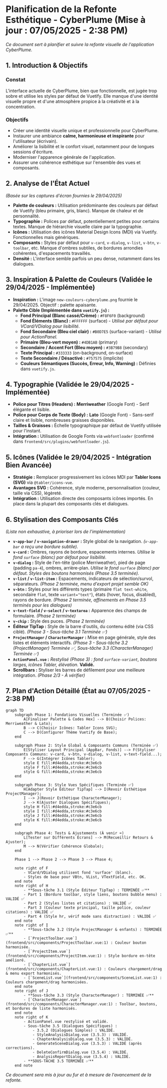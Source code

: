 # Planification de la Refonte Esthétique - CyberPlume (Mise à jour : 07/05/2025 - 2:38 PM)

*Ce document sert à planifier et suivre la refonte visuelle de l'application CyberPlume.*

## 1. Introduction & Objectifs

### Constat
L'interface actuelle de CyberPlume, bien que fonctionnelle, est jugée trop sobre et utilise les styles par défaut de Vuetify. Elle manque d'une identité visuelle propre et d'une atmosphère propice à la créativité et à la concentration.

### Objectifs
*   Créer une identité visuelle unique et professionnelle pour CyberPlume.
*   Instaurer une ambiance **calme, harmonieuse et inspirante** pour l'utilisateur (écrivain).
*   Améliorer la lisibilité et le confort visuel, notamment pour de longues sessions d'écriture.
*   Moderniser l'apparence générale de l'application.
*   Assurer une cohérence esthétique sur l'ensemble des vues et composants.

## 2. Analyse de l'État Actuel

*(Basée sur les captures d'écran fournies le 29/04/2025)*

*   **Palette de couleurs :** Utilisation prédominante des couleurs par défaut de Vuetify (bleu primaire, gris, blanc). Manque de chaleur et de personnalité.
*   **Typographie :** Polices par défaut, potentiellement petites pour certains textes. Manque de hiérarchie visuelle claire par la typographie.
*   **Icônes :** Utilisation des icônes Material Design Icons (MDI) via Vuetify. Fonctionnelles mais génériques.
*   **Composants :** Styles par défaut pour `v-card`, `v-dialog`, `v-list`, `v-btn`, `v-toolbar`, etc. Manque d'ombres subtiles, de bordures arrondies cohérentes, d'espacements travaillés.
*   **Densité :** L'interface semble parfois un peu dense, notamment dans les dialogues.

## 3. Inspiration & Palette de Couleurs (Validée le 29/04/2025 - Implémentée)

*   **Inspiration :** L'image `new-couleurs-cyberplume.png` fournie le 29/04/2025. Objectif : palette apaisante.
*   **Palette Cible (Implémentée dans `vuetify.js`) :**
    *   **Fond Principal (Blanc cassé/Crème) :** `#F8F6F0` (background)
    *   **Fond Éléments (Blanc) :** `#FFFFFF` (surface) - *Utilisé par défaut pour VCard/VDialog pour lisibilité.*
    *   **Fond Secondaire (Bleu ciel clair) :** `#B0D7E5` (surface-variant) - *Utilisé pour ActionPanel.*
    *   **Primaire (Bleu-vert moyen) :** `#4DB1AB` (primary)
    *   **Secondaire / Accent Fort (Bleu moyen) :** `#3B79B8` (secondary)
    *   **Texte Principal :** `#333333` (on-background, on-surface)
    *   **Texte Secondaire / Désactivé :** `#757575` (implicite)
    *   **Couleurs Sémantiques (Succès, Erreur, Info, Warning) :** Définies dans `vuetify.js`.

## 4. Typographie (Validée le 29/04/2025 - Implémentée)

*   **Police pour Titres (Headers) :** **Merriweather** (Google Font) - Serif élégante et lisible.
*   **Police pour Corps de Texte (Body) :** **Lato** (Google Font) - Sans-serif claire et lisible, nombreuses graisses disponibles.
*   **Tailles & Graisses :** Échelle typographique par défaut de Vuetify utilisée pour l'instant.
*   **Intégration :** Utilisation de Google Fonts via `webfontloader` (confirmé dans `frontend/src/plugins/webfontloader.js`).

## 5. Icônes (Validée le 29/04/2025 - Intégration Bien Avancée)

*   **Stratégie :** Remplacer progressivement les icônes MDI par **Tabler Icons (SVG)** via `@tabler/icons-vue`.
*   **Avantages SVG :** Cohérence, style moderne, personnalisation (couleur, taille via CSS), légèreté.
*   **Intégration :** Utilisation directe des composants icônes importés. En place dans la plupart des composants clés et dialogues.

## 6. Stylisation des Composants Clés

*(Liste non exhaustive, à prioriser lors de l'implémentation)*

*   **`v-app-bar` / `v-navigation-drawer` :** Style global de la navigation. *(`v-app-bar` a reçu une bordure subtile).*
*   **`v-card` :** Ombres, rayons de bordure, espacements internes. *Utilise le fond `surface` (blanc) par défaut pour lisibilité.*
*   **`v-dialog` :** Style de l'en-tête (police Merriweather), pied de page (padding `pa-4`), ombres, arrière-plan. *Utilise le fond `surface` (blanc) par défaut. Styles des boutons harmonisés (Phase 3.5 terminée).*
*   **`v-list` / `v-list-item` :** Espacements, indicateurs de sélection/survol, séparateurs. *(Phase 2 terminée, menu d'export projet semble OK)*
*   **`v-btn` :** Styles pour les différents types (primaire `flat text-white`, secondaire `flat`, texte `variant="text"`), états (hover, focus, disabled), rayons de bordure. *(Phase 2 terminée, affinements en Phase 3.5 terminés pour les dialogues)*
*   **`v-text-field` / `v-select` / `v-textarea` :** Apparence des champs de formulaire. *(Phase 2 terminée)*
*   **`v-chip` :** Style des puces. *(Phase 2 terminée)*
*   **Éditeur TipTap :** Style de la barre d'outils, du contenu édité (via CSS ciblé). *(Phase 3 - Sous-tâche 3.1 Terminée ✅)*
*   **`ProjectManager` / `CharacterManager` :** Mise en page générale, style des listes et éléments interactifs. *(Phase 3 - Sous-tâche 3.2 (ProjectManager) Terminée ✅, Sous-tâche 3.3 (CharacterManager) Terminée ✅)*
*   **`ActionPanel.vue` :** *Restylisé (Phase 3) : fond `surface-variant`, boutons larges, icônes Tabler, élévation.* **Validé.**
*   **Scrollbars :** Styliser les barres de défilement pour une meilleure intégration. *(Phase 2/3 - À vérifier)*

## 7. Plan d'Action Détaillé (État au 07/05/2025 - 2:38 PM)

```mermaid
graph TD
    subgraph Phase 1: Fondations Visuelles (Terminée ✅)
        A[Finaliser Palette & Codes Hex] --> B(Choisir Polices: Merriweather & Lato);
        B --> C(Choisir Icônes: Tabler Icons SVG);
        C --> D(Configurer Thème Vuetify de Base);
    end

    subgraph Phase 2: Style Global & Composants Communs (Terminée ✅)
        E[Styliser Layout Principal (AppBar, Fonds)] --> F(Styliser Composants Communs: v-card, v-btn, v-dialog, v-list, v-text-field...);
        F --> G(Intégrer Icônes Tabler);
        style E fill:#d4edda,stroke:#c3e6cb
        style F fill:#d4edda,stroke:#c3e6cb
        style G fill:#d4edda,stroke:#c3e6cb
    end

    subgraph Phase 3: Style Vues Spécifiques (Terminée ✅)
        H[Adapter Style Éditeur TipTap] --> I(Revoir Esthétique ProjectManager);
        I --> J(Revoir Esthétique CharacterManager);
        J --> K(Ajuster Dialogues Spécifiques);
        style H fill:#d4edda,stroke:#c3e6cb
        style I fill:#d4edda,stroke:#c3e6cb
        style J fill:#d4edda,stroke:#c3e6cb
        style K fill:#d4edda,stroke:#c3e6cb
    end

    subgraph Phase 4: Tests & Ajustements (À venir ➡️)
        L[Tester sur Différents Écrans] --> M(Recueillir Retours & Ajuster);
        M --> N(Vérifier Cohérence Globale);
    end

    Phase 1 --> Phase 2 --> Phase 3 --> Phase 4;

    note right of F
        - VCard/VDialog utilisent fond 'surface' (blanc).
        - Styles de base pour VBtn, VList, VTextField, etc. OK.
    end note
    note right of H
        - **Sous-tâche 3.1 (Style Éditeur TipTap) : TERMINÉE ✅**
        - Part 1 (Bordure toolbar, style liens, boutons bubble menu) : VALIDÉ ✅
        - Part 2 (Styles listes et citations) : VALIDÉ ✅
        - Part 3 (Couleur texte principal, taille police, couleur citations) : VALIDÉ ✅
        - Part 4 (Style hr, vérif mode sans distraction) : VALIDÉ ✅
    end note
    note right of I
        - **Sous-tâche 3.2 (Style ProjectManager & enfants) : TERMINÉE ✅**
        - [`ProjectToolbar.vue`](frontend/src/components/ProjectToolbar.vue:1) : Couleur bouton harmonisée.
        - [`ProjectItem.vue`](frontend/src/components/ProjectItem.vue:1) : Style bordure en-tête amélioré.
        - [`ChapterList.vue`](frontend/src/components/ChapterList.vue:1) : Couleurs chargement/drag & menu export harmonisés.
        - [`SceneList.vue`](frontend/src/components/SceneList.vue:1) : Couleurs chargement/drag harmonisées.
    end note
    note right of J
        - **Sous-tâche 3.3 (Style CharacterManager) : TERMINÉE ✅**
        - [`CharacterManager.vue`](frontend/src/components/CharacterManager.vue:1) : Toolbar, boutons, et bordures de liste harmonisés.
    end note
    note right of K
        - ActionPanel.vue restylisé et validé.
        - Sous-tâche 3.5 (Dialogues Spécifiques) :
            - 3.5.2 (Dialogues Simples) : VALIDÉ.
            - StyleAnalysisDialog.vue (3.5.3) : VALIDÉ.
            - ChapterAnalysisDialog.vue (3.5.3) : VALIDÉ.
            - GenerateSceneDialog.vue (3.5.3) : VALIDÉ (après corrections).
            - DeleteConfirmDialog.vue (3.5.4) : VALIDÉ.
            - AnalysisReportDialog.vue (3.5.4) : VALIDÉ.
        - **SOUS-TÂCHE 3.5 TERMINÉE ✅**
    end note
```

*Ce document sera mis à jour au fur et à mesure de l'avancement de la refonte.*